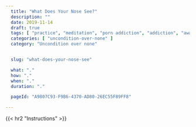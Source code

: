 ```yaml
---
  title: "What Does Your Nose See?"
  description: ""
  date: 2019-11-14
  draft: true
  tags: [ "practice", "meditation", "porn addiction", "addiction", "awareness", "awareness exercises", "perspective", "nofap", "neverfap", "neverfap deluxe" ]
  categories: [ "uncondition-over-none" ]
  category: "Uncondition over none"


  slug: "what-does-your-nose-see"

  what: "."
  how: "."
  when: "."
  duration: "."

  pageId: "A9807C93-F9B6-4370-AD80-26EC55F89FF8"

---
```


<!-- {{< hr2 "Context" >}} -->



{{< hr2 "Instructions" >}}


<!--
{{< hr2 "Additional Resources" >}}  -->

<!-- maybe link to other  -->

